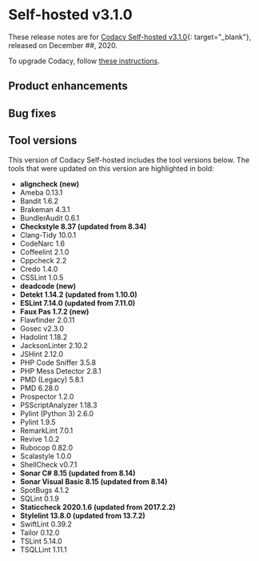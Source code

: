 # Self-hosted v3.1.0

These release notes are for [Codacy Self-hosted v3.1.0](https://github.com/codacy/chart/releases/tag/3.1.0){: target="_blank"}, released on December ##, 2020.<!-- TODO Update release date -->

To upgrade Codacy, follow [these instructions](../../chart/maintenance/upgrade.md).

## Product enhancements

<!-- TODO Add product enhancements -->

## Bug fixes

<!-- TODO Add bug fixes -->

## Tool versions

This version of Codacy Self-hosted includes the tool versions below. The tools that were updated on this version are highlighted in bold:

-   **aligncheck (new)**
-   Ameba 0.13.1
-   Bandit 1.6.2
-   Brakeman 4.3.1
-   BundlerAudit 0.6.1
-   **Checkstyle 8.37 (updated from 8.34)**
-   Clang-Tidy 10.0.1
-   CodeNarc 1.6
-   Coffeelint 2.1.0
-   Cppcheck 2.2
-   Credo 1.4.0
-   CSSLint 1.0.5
-   **deadcode (new)**
-   **Detekt 1.14.2 (updated from 1.10.0)**
-   **ESLint 7.14.0 (updated from 7.11.0)**
-   **Faux Pas 1.7.2 (new)**
-   Flawfinder 2.0.11
-   Gosec v2.3.0
-   Hadolint 1.18.2
-   JacksonLinter 2.10.2
-   JSHint 2.12.0
-   PHP Code Sniffer 3.5.8
-   PHP Mess Detector 2.8.1
-   PMD (Legacy) 5.8.1
-   PMD 6.28.0
-   Prospector 1.2.0
-   PSScriptAnalyzer 1.18.3
-   Pylint (Python 3) 2.6.0
-   Pylint 1.9.5
-   RemarkLint 7.0.1
-   Revive 1.0.2
-   Rubocop 0.82.0
-   Scalastyle 1.0.0
-   ShellCheck v0.7.1
-   **Sonar C# 8.15 (updated from 8.14)**
-   **Sonar Visual Basic 8.15 (updated from 8.14)**
-   SpotBugs 4.1.2
-   SQLint 0.1.9
-   **Staticcheck 2020.1.6 (updated from 2017.2.2)**
-   **Stylelint 13.8.0 (updated from 13.7.2)**
-   SwiftLint 0.39.2
-   Tailor 0.12.0
-   TSLint 5.14.0
-   TSQLLint 1.11.1
